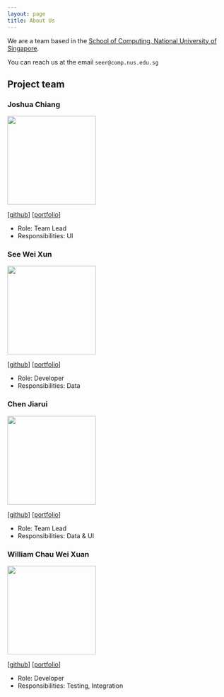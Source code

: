 ```yaml
---
layout: page
title: About Us
---
```


We are a team based in the [School of Computing, National University of Singapore](http://www.comp.nus.edu.sg).

You can reach us at the email `seer@comp.nus.edu.sg`

## Project team

### Joshua Chiang

<img src="images/chickenchiang.png" width="200px">

[[github](http://github.com/chickenchiang)]
[[portfolio](team/chickenchiang.md)]

* Role: Team Lead
* Responsibilities: UI

### See Wei Xun

<img src="images/swx0.png" width="200px">

[[github](http://github.com/swx0)] [[portfolio](team/swx0.md)]

* Role: Developer
* Responsibilities: Data

### Chen Jiarui

<img src="images/chen-jerry-junior.png" width="200px">

[[github](http://github.com/chen-jerry-junior)] [[portfolio](team/chen-jerry-junior.md)]

* Role: Team Lead
* Responsibilities: Data & UI

### William Chau Wei Xuan

<img src="images/willcwx.png" width="200px">

[[github](http://github.com/willcwx)]
[[portfolio](team/willcwx.md)]

* Role: Developer
* Responsibilities: Testing, Integration
